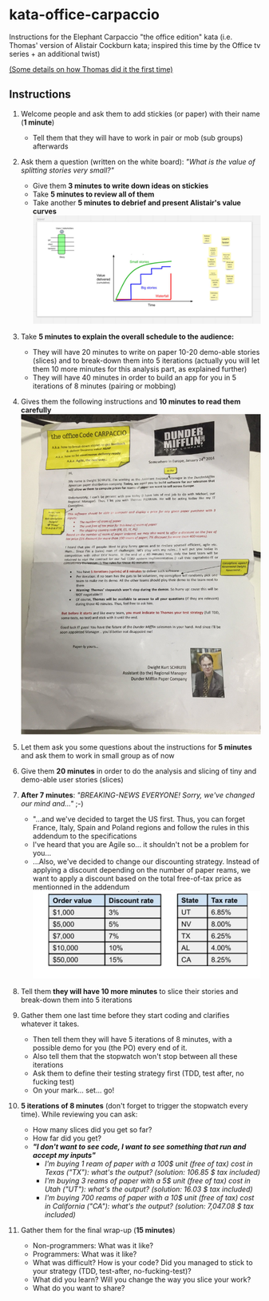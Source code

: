 # kata-office-carpaccio
Instructions for the Elephant Carpaccio "the office edition" kata (i.e. Thomas' version of Alistair Cockburn kata; inspired this time by the Office tv series + an additional twist)


[(Some details on how Thomas did it the first time)](https://twitter.com/tpierrain/status/1126416897849819136?s=20)



## Instructions

1. Welcome people and ask them to add stickies (or paper) with their name (__1 minute__)
   - Tell them that they will have to work in pair or mob (sub groups) afterwards

1. Ask them a question (written on the white board): *"What is the value of splitting stories very small?"*

   - Give them __3 minutes to write down ideas on stickies__ 
   - Take __5 minutes to review all of them__
   - Take another __5 minutes to debrief and present Alistair's value curves__ 
![initial debrief](./debrief-initial-question.JPG)

1. Take __5 minutes to explain the overall schedule to the audience:__
    - They will have 20 minutes to write on paper 10-20 demo-able stories (slices) and to break-down them into 5 iterations (actually you will let them 10 more minutes for this analysis part, as explained further)
    - They will have 40 minutes in order to build an app for you in 5 iterations of 8 minutes (pairing or mobbing)
    
1. Gives them the following instructions and __10 minutes to read them carefully__ 
![The instructions](./The-Office-Code-Carpaccio-Instructions-Thomas-PIERRAIN.jpg)

1. Let them ask you some questions about the instructions for __5 minutes__ and ask them to work in small group as of now

1. Give them __20 minutes__ in order to do the analysis and slicing of tiny and demo-able user stories (slices)

1. __After 7 minutes__: *"BREAKING-NEWS EVERYONE! Sorry, we've changed our mind and..."* ;-) 
    - "...and we've decided to target the US first. Thus, you can forget France, Italy, Spain and Poland regions and follow the rules in this addendum to the specifications
    - I've heard that you are Agile so... it shouldn't not be a problem for you...
    - ...Also, we've decided to change our discounting strategy. Instead of applying a discount depending on the number of paper reams, we want to apply a discount based on the total free-of-tax price as mentionned in the addendum
![addendum](./Specs-addendum.JPG)

1. Tell them __they will have 10 more minutes__ to slice their stories and break-down them into 5 iterations

1. Gather them one last time before they start coding and clarifies whatever it takes. 
   - Then tell them they will have 5 iterations of 8 minutes, with a possible demo for you (the PO) every end of it.
   - Also tell them that the stopwatch won't stop between all these iterations
   - Ask them to define their testing strategy first (TDD, test after, no fucking test)
   - On your mark... set... go!

1. __5 iterations of 8 minutes__ (don't forget to trigger the stopwatch every time). While reviewing you can ask:
   - How many slices did you get so far?
   - How far did you get?
   - __*"I don't want to see code, I want to see something that run and accept my inputs"*__
     - *I'm buying 1 ream of paper with a 100$ unit (free of tax) cost in Texas ("TX"): what's the output? (solution: 106.85 $ tax included)*
     - *I'm buying 3 reams of paper with a 5$ unit (free of tax) cost in Utah ("UT"): what's the output? (solution: 16.03 $ tax included)*
     - *I'm buying 700 reams of paper with a 10$ unit (free of tax) cost in California ("CA"): what's the output? (solution: 7,047.08 $ tax included)*
     

1. Gather them for the final wrap-up (__15 minutes__)
   - Non-programmers: What was it like?
   - Programmers: What was it like?
   - What was difficult? How is your code? Did you managed to stick to your strategy (TDD, test-after, no-fucking-test)?
   - What did you learn? Will you change the way you slice your work?
   - What do you want to share?





